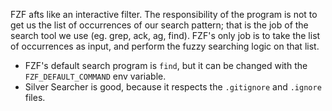 
FZF afts like an interactive filter. The responsibility of the program is not to get us the list of occurrences of our search pattern; that is the job of the search tool we use (eg. grep, ack, ag, find). FZF's only job is to take the list of occurrences as input, and perform the fuzzy searching logic on that list.
- FZF's default search program is `find`, but it can be changed with the `FZF_DEFAULT_COMMAND` env variable.
- Silver Searcher is good, because it respects the `.gitignore` and `.ignore` files.
